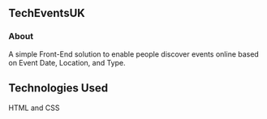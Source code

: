 ## TechEventsUK
### About
A simple Front-End solution to enable people discover events online based on Event Date, Location, and Type.
## Technologies Used
HTML and CSS
